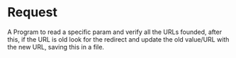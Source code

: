 # Request

A Program to read a specific param and verify all the URLs founded, after this, if the URL is old look for the redirect and update the old value/URL with the new URL, saving this in a file.
